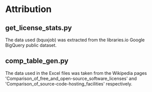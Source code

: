 # Attribution

## get_license_stats.py

The data used (bquxjob) was extracted from the libraries.io Google BigQuery public dataset.

## comp_table_gen.py

The data used in the Excel files was taken from the Wikipedia pages 'Comparison_of_free_and_open-source_software_licenses' and 'Comparison_of_source-code-hosting_facilities' respectively.
